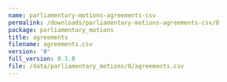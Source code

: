 ```yaml
---
name: parliamentary-motions-agreements-csv
permalink: /downloads/parliamentary-motions-agreements-csv/0
package: parliamentary_motions
title: agreements
filename: agreements.csv
version: '0'
full_version: 0.1.0
file: /data/parliamentary_motions/0/agreements.csv
---
```


